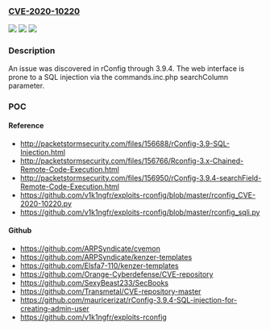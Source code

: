 ### [CVE-2020-10220](https://cve.mitre.org/cgi-bin/cvename.cgi?name=CVE-2020-10220)
![](https://img.shields.io/static/v1?label=Product&message=n%2Fa&color=blue)
![](https://img.shields.io/static/v1?label=Version&message=n%2Fa&color=blue)
![](https://img.shields.io/static/v1?label=Vulnerability&message=n%2Fa&color=brighgreen)

### Description

An issue was discovered in rConfig through 3.9.4. The web interface is prone to a SQL injection via the commands.inc.php searchColumn parameter.

### POC

#### Reference
- http://packetstormsecurity.com/files/156688/rConfig-3.9-SQL-Injection.html
- http://packetstormsecurity.com/files/156766/Rconfig-3.x-Chained-Remote-Code-Execution.html
- http://packetstormsecurity.com/files/156950/rConfig-3.9.4-searchField-Remote-Code-Execution.html
- https://github.com/v1k1ngfr/exploits-rconfig/blob/master/rconfig_CVE-2020-10220.py
- https://github.com/v1k1ngfr/exploits-rconfig/blob/master/rconfig_sqli.py

#### Github
- https://github.com/ARPSyndicate/cvemon
- https://github.com/ARPSyndicate/kenzer-templates
- https://github.com/Elsfa7-110/kenzer-templates
- https://github.com/Orange-Cyberdefense/CVE-repository
- https://github.com/SexyBeast233/SecBooks
- https://github.com/Transmetal/CVE-repository-master
- https://github.com/mauricerizat/rConfig-3.9.4-SQL-injection-for-creating-admin-user
- https://github.com/v1k1ngfr/exploits-rconfig

